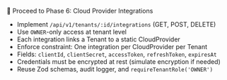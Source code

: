 🔧 Proceed to Phase 6: Cloud Provider Integrations

- Implement `/api/v1/tenants/:id/integrations` (GET, POST, DELETE)
- Use `OWNER`-only access at tenant level
- Each integration links a Tenant to a static CloudProvider
- Enforce constraint: One integration per CloudProvider per Tenant
- Fields: `clientId`, `clientSecret`, `accessToken`, `refreshToken`, `expiresAt`
- Credentials must be encrypted at rest (simulate encryption if needed)
- Reuse Zod schemas, audit logger, and `requireTenantRole('OWNER')`
